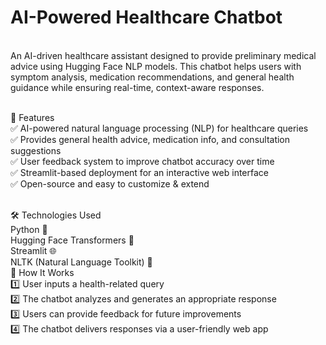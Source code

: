 # AI-Powered Healthcare Chatbot
</br>An AI-driven healthcare assistant designed to provide preliminary medical advice using Hugging Face NLP models. This chatbot helps users with symptom analysis, medication recommendations, and general health guidance while ensuring real-time, context-aware responses.

</br>🚀 Features
</br>✅ AI-powered natural language processing (NLP) for healthcare queries
</br>✅ Provides general health advice, medication info, and consultation suggestions
</br>✅ User feedback system to improve chatbot accuracy over time
</br>✅ Streamlit-based deployment for an interactive web interface
</br>✅ Open-source and easy to customize & extend

</br>🛠️ Technologies Used
</br>Python 🐍
</br>Hugging Face Transformers 🤗
</br>Streamlit 🌐
</br>NLTK (Natural Language Toolkit) 📖
</br>📌 How It Works
</br>1️⃣ User inputs a health-related query
</br>2️⃣ The chatbot analyzes and generates an appropriate response
</br>3️⃣ Users can provide feedback for future improvements
</br>4️⃣ The chatbot delivers responses via a user-friendly web app
